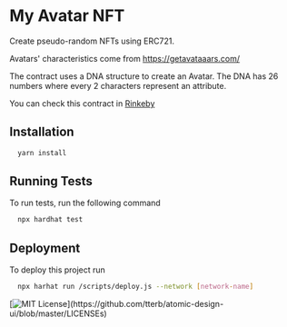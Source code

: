 
# My Avatar NFT

Create pseudo-random NFTs using ERC721.

Avatars' characteristics come from https://getavataaars.com/

The contract uses a DNA structure to create an Avatar. The DNA has 26 numbers where every 2 characters represent an attribute.

You can check this contract in [Rinkeby](https://rinkeby.etherscan.io/address/0x608566C6C52FCCF2E5AAdE102d1b41C2c62257f8)




## Installation

```bash
  yarn install
```

## Running Tests

To run tests, run the following command

```bash
  npx hardhat test
```


## Deployment

To deploy this project run

```bash
  npx harhat run /scripts/deploy.js --network [network-name]
```

[![MIT License](https://img.shields.io/apm/l/atomic-design-ui.svg?)](https://github.com/tterb/atomic-design-ui/blob/master/LICENSEs)

